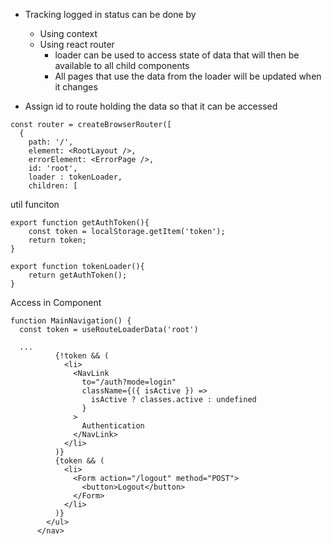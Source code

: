 - Tracking logged in status can be done by
	- Using context
	- Using react router
		- loader can be used to access state of data that will then be available to all child components
		- All pages that use the data from the loader will be updated when it changes

- Assign id to route holding the data so that it can be accessed

```JSX
const router = createBrowserRouter([
  {
    path: '/',
    element: <RootLayout />,
    errorElement: <ErrorPage />,
    id: 'root',
    loader : tokenLoader,
    children: [
```

util funciton
```JS
export function getAuthToken(){
    const token = localStorage.getItem('token');
    return token;
}

export function tokenLoader(){
    return getAuthToken();
}
```

Access in Component
```JSX
function MainNavigation() {
  const token = useRouteLoaderData('root')

  ...
          {!token && (
            <li>
              <NavLink
                to="/auth?mode=login"
                className={({ isActive }) =>
                  isActive ? classes.active : undefined
                }
              >
                Authentication
              </NavLink>
            </li>
          )}
          {token && (
            <li>
              <Form action="/logout" method="POST">
                <button>Logout</button>
              </Form>
            </li>
          )}
        </ul>
      </nav>
  
```

